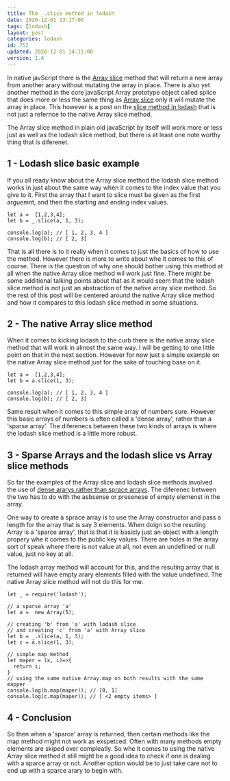 ```yaml
---
title: The _.slice method in lodash
date: 2020-12-01 13:17:00
tags: [lodash]
layout: post
categories: lodash
id: 752
updated: 2020-12-01 14:11:00
version: 1.4
---
```


In native javScript there is the [Array slice](https://developer.mozilla.org/en-US/docs/Web/JavaScript/Reference/Global_Objects/Array/slice) method that will return a new array from another arary without mutating the array in place. There is also yet another method in the core javaScript Array prototype object called splice that does more or less the same thing as [Array slice](/2018/12/08/js-array-slice/) only it will mutate the array in place. This however is a post on the [slice method in lodash](https://lodash.com/docs/4.17.15#slice) that is not just a refernce to the native Array slice method.

The Array slice method in plain old javaScript by itself will work more or less just as well as the lodash slice method, but there is at least one note worthy thing that is diferenet.

<!-- more -->

## 1 - Lodash slice basic example

If you all ready know about the Array slice method the lodash slice method works in just about the same way when it comes to the index value that you give to it. First the array that I want to slice must be given as the first arguemnt, and then the starting and ending index values.

```
let a =  [1,2,3,4];
let b = _.slice(a, 1, 3);
 
console.log(a); // [ 1, 2, 3, 4 ]
console.log(b); // [ 2, 3]
```

That is all there is to it really when it comes to just the basics of how to use the method. However there is more to write about whe it comes to this of course. There is the question of why one should bother using this method at all when the native Array slice method wil work just fine. There might be some additional talking points about that as it would seem that the lodash slice method is not just an abstraction of the native array slice method. So the rest of this post will be centered around the native Array slice method and how it compares to this lodash slice method in some situations.

## 2 - The native Array slice method

When it comes to kicking lodash to the curb there is the native array slice method that will work in almost the same way. I will be getting to one little point on that in the next section. However for now just a simple example on the native Array slice method just for the sake of touching base on it.

```
let a =  [1,2,3,4];
let b = a.slice(1, 3);
 
console.log(a); // [ 1, 2, 3, 4 ]
console.log(b); // [ 2, 3]
```

Same result when it comes to this simple array of numbers sure. However this basic arrays of numbers is often called a 'dense array', rather than a 'sparse array'. The diferenecs between these two kinds of arrays is where the lodash slice method is a little more robust.

## 3 - Sparse Arrays and the lodash slice vs Array slice methods

So far the examples of the Array slice and lodash slice methods involved the use of [dense ararys rather than sprace arrays](https://2ality.com/2012/06/dense-arrays.html). The diferenec between the two has to do with the asbsense or presenese of empty elemenst in the array.

One way to create a sprace array is to use the Array constructor and pass a length for the array that is say 3 elements. When doign so the resuting Array is a 'sparce array', that is that it is basicly just an object with a length propery whe it comes to the public key values. There are holes in the array sort of speak where there is not value at all, not even an undefined or null value, just no key at all.

The lodash array method will account for this, and the resuting array that is returned will have empty arary elements filled with the value undefined. The native Array slice method will not do this for me.

```
let _ = require('lodash');
 
// a sparse array 'a'
let a =  new Array(5);
 
// creating 'b' from 'a' with lodash slice
// and creating 'c' from 'a' with Array slice
let b = _.slice(a, 1, 3);
let c = a.slice(1, 3);
 
// simple map method
let maper = (x, i)=>{
  return i;
}
// using the same native Array.map on both results with the same mapper
console.log(b.map(maper)); // [0, 1]
console.log(c.map(maper)); // [ <2 empty items> ]
```

## 4 - Conclusion

So then when a 'sparce' array is returned, then certain methods like the map method might not work as exspetced. Often with many methods empty elements are skiped over compleatly. So whe it comes to using the native Array slice method it still might be a good idea to check if one is dealing with a sparce array or not. Another option would be to just take care not to end up with a sparce arary to begin with.